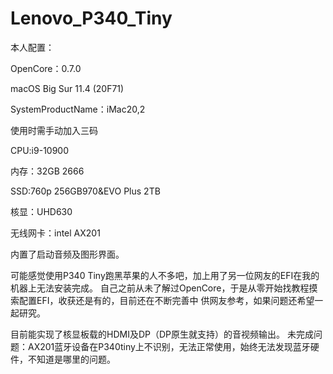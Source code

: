 # Lenovo_P340_Tiny

本人配置：

OpenCore：0.7.0

macOS Big Sur 11.4 (20F71)

SystemProductName：iMac20,2

使用时需手动加入三码

CPU:i9-10900

内存：32GB 2666

SSD:760p 256GB970&EVO Plus 2TB

核显：UHD630

无线网卡：intel AX201

内置了启动音频及图形界面。

可能感觉使用P340 Tiny跑黑苹果的人不多吧，加上用了另一位网友的EFI在我的机器上无法安装完成。
自己之前从未了解过OpenCore，于是从零开始找教程摸索配置EFI，收获还是有的，目前还在不断完善中
供网友参考，如果问题还希望一起研究。

目前能实现了核显板载的HDMI及DP（DP原生就支持）的音视频输出。
未完成问题：AX201蓝牙设备在P340tiny上不识别，无法正常使用，始终无法发现蓝牙硬件，不知道是哪里的问题。
